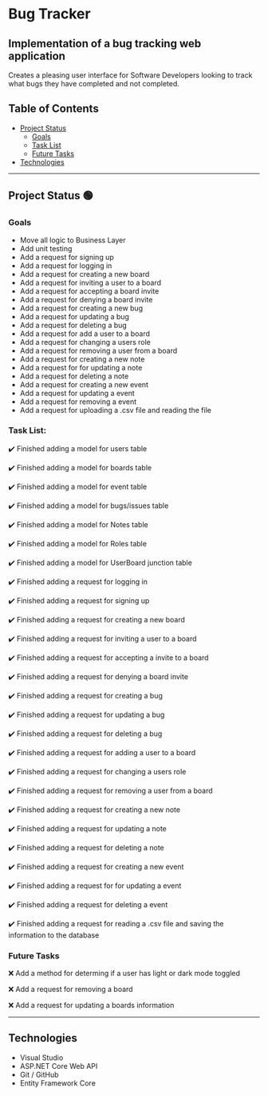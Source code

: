 # Bug Tracker
## Implementation of a bug tracking web application

Creates a pleasing user interface for Software Developers looking to track what bugs they have completed and not completed.

## Table of Contents
- [Project Status](#project-status)
   - [Goals](#goals)
   - [Task List](#task-list)
   - [Future Tasks](#future-tasks)
- [Technologies](#technologies)

---
## Project Status :green_circle:
### Goals
- Move all logic to Business Layer
- Add unit testing
- Add a request for signing up
- Add a request for logging in
- Add a request for creating a new board
- Add a request for inviting a user to a board
- Add a request for accepting a board invite
- Add a request for denying a board invite
- Add a request for creating a new bug
- Add a request for updating a bug
- Add a request for deleting a bug
- Add a request for add a user to a board
- Add a request for changing a users role
- Add a request for removing a user from a board
- Add a request for creating a new note
- Add a request for for updating a note
- Add a request for deleting a note
- Add a request for creating a new event
- Add a request for updating a event
- Add a request for removing a event
- Add a request for uploading a .csv file and reading the file

### Task List: 
:heavy_check_mark: Finished adding a model for users table

:heavy_check_mark: Finished adding a model for boards table 

:heavy_check_mark: Finished adding a model for event table

:heavy_check_mark: Finished adding a model for bugs/issues table

:heavy_check_mark: Finished adding a model for Notes table

:heavy_check_mark: Finished adding a model for Roles table

:heavy_check_mark: Finished adding a model for UserBoard junction table

:heavy_check_mark: Finished adding a request for logging in

:heavy_check_mark: Finished adding a request for signing up

:heavy_check_mark: Finished adding a request for creating a new board

:heavy_check_mark: Finished adding a request for inviting a user to a board

:heavy_check_mark: Finished adding a request for accepting a invite to a board

:heavy_check_mark: Finished adding a request for denying a board invite

:heavy_check_mark: Finished adding a request for creating a bug

:heavy_check_mark: Finished adding a request for updating a bug

:heavy_check_mark: Finished adding a request for deleting a bug

:heavy_check_mark: Finished adding a request for adding a user to a board

:heavy_check_mark: Finished adding a request for changing a users role

:heavy_check_mark: Finished adding a request for removing a user from a board

:heavy_check_mark: Finished adding a request for creating a new note

:heavy_check_mark: Finished adding a request for updating a note

:heavy_check_mark: Finished adding a request for deleting a note

:heavy_check_mark: Finished adding a request for creating a new event

:heavy_check_mark: Finished adding a request for for updating a event

:heavy_check_mark: Finished adding a request for deleting a event

:heavy_check_mark: Finished adding a request for reading a .csv file and saving the information to the database

<!--- 
Emojis for the Task List:
DONE =      :heavy_check_mark:
NOT DONE =  :x:
WIP =       :recycle:
BUGGED =    :warning:
 --->

### Future Tasks  
:x: Add a method  for determing if a user has light or dark mode toggled

:x: Add a request for removing a board

:x: Add a request for updating a boards information

---
## Technologies
- Visual Studio
- ASP.NET Core Web API
- Git / GitHub
- Entity Framework Core

